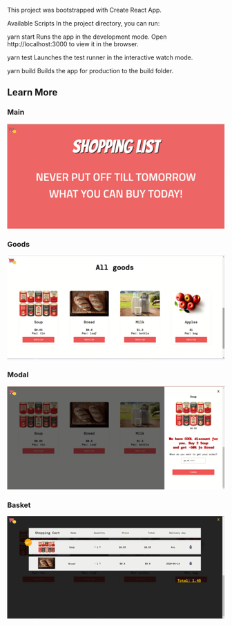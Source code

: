 This project was bootstrapped with Create React App.

Available Scripts
In the project directory, you can run:

yarn start
Runs the app in the development mode.
Open http://localhost:3000 to view it in the browser.

yarn test
Launches the test runner in the interactive watch mode.

yarn build
Builds the app for production to the build folder.

## Learn More

### Main
![alt text](screenshots/main.png "Header Page")
### Goods
![alt text](screenshots/goods.png "Page with goods")
### Modal
![alt text](screenshots/confirm.png "Modal icon with confirmation")
### Basket
![alt text](screenshots/basket.png "Basket")
